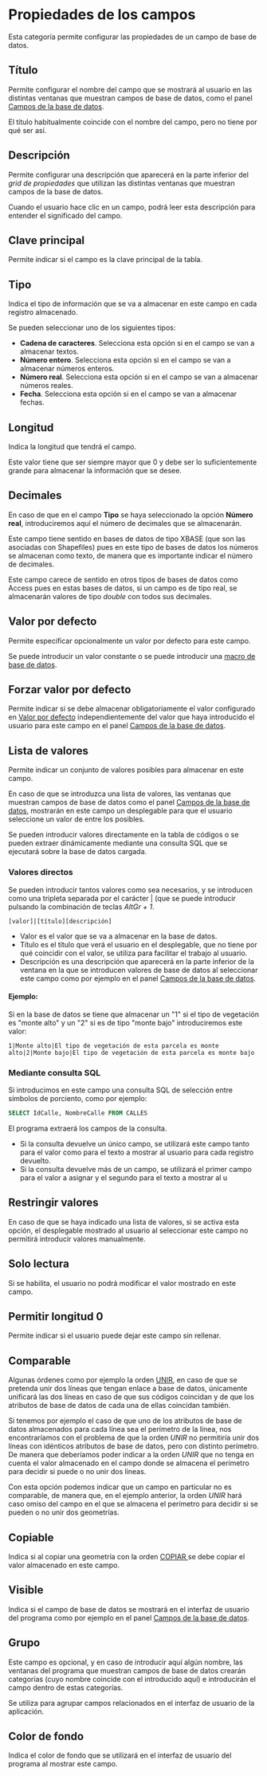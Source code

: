 # Propiedades de los campos

Esta categoría permite configurar las propiedades de un campo de base de datos.

## Título

Permite configurar el nombre del campo que se mostrará al usuario en las distintas ventanas que muestran campos de base de datos, como el panel [Campos de la base de datos](../../../paneles/campos-de-la-base-de-datos.md). 

El título habitualmente coincide con el nombre del campo, pero no tiene por qué ser así.

## Descripción

Permite configurar una descripción que aparecerá en la parte inferior del _grid de propiedades_ que utilizan las distintas ventanas que muestran campos de la base de datos. 

Cuando el usuario hace clic en un campo, podrá leer esta descripción para entender el significado del campo.

## Clave principal

Permite indicar si el campo es la clave principal de la tabla.

## Tipo

Indica el tipo de información que se va a almacenar en este campo en cada registro almacenado.

Se pueden seleccionar uno de los siguientes tipos:

* **Cadena de caracteres**. Selecciona esta opción si en el campo se van a almacenar textos.
* **Número entero**. Selecciona esta opción si en el campo se van a almacenar números enteros.
* **Número real**. Selecciona esta opción si en el campo se van a almacenar números reales.
* **Fecha**. Selecciona esta opción si en el campo se van a almacenar fechas.

## Longitud

Indica la longitud que tendrá el campo. 

Este valor tiene que ser siempre mayor que 0 y debe ser lo suficientemente grande para almacenar la información que se desee.

## Decimales

En caso de que en el campo **Tipo** se haya seleccionado la opción **Número real**, introduciremos aquí el número de decimales que se almacenarán. 

Este campo tiene sentido en bases de datos de tipo XBASE \(que son las asociadas con Shapefiles\) pues en este tipo de bases de datos los números se almacenan como texto, de manera que es importante indicar el número de decimales. 

Este campo carece de sentido en otros tipos de bases de datos como Access pues en estas bases de datos, si un campo es de tipo real, se almacenarán valores de tipo _double_ con todos sus decimales.

## Valor por defecto

Permite especificar opcionalmente un valor por defecto para este campo.

Se puede introducir un valor constante o se puede introducir una [macro de base de datos](macros-de-base-de-datos.md).

## Forzar valor por defecto

Permite indicar si se debe almacenar obligatoriamente el valor configurado en [Valor por defecto](propiedades-de-los-campos.md#valor-por-defecto) independientemente del valor que haya introducido el usuario para este campo en el panel [Campos de la base de datos](../../../paneles/campos-de-la-base-de-datos.md). 

## Lista de valores

Permite indicar un conjunto de valores posibles para almacenar en este campo. 

En caso de que se introduzca una lista de valores, las ventanas que muestran campos de base de datos como el panel [Campos de la base de datos](../../../paneles/campos-de-la-base-de-datos.md), mostrarán en este campo un desplegable para que el usuario seleccione un valor de entre los posibles.

Se pueden introducir valores directamente en la tabla de códigos o se pueden extraer dinámicamente mediante una consulta SQL que se ejecutará sobre la base de datos cargada.

### Valores directos

Se pueden introducir tantos valores como sea necesarios, y se introducen como una tripleta separada por el carácter \| \(que se puede introducir pulsando la combinación de teclas _AltGr + 1_.

`[valor]|[título][descripción]`

* Valor es el valor que se va a almacenar en la base de datos.
* Título es el título que verá el usuario en el desplegable, que no tiene por qué coincidir con el valor, se utiliza para facilitar el trabajo al usuario.
* Descripción es una descripción que aparecerá en la parte inferior de la ventana en la que se introducen valores de base de datos al seleccionar este campo como por ejemplo en el panel [Campos de la base de datos](../../../paneles/campos-de-la-base-de-datos.md).

#### Ejemplo:

Si en la base de datos se tiene que almacenar un "1" si el tipo de vegetación es "monte alto" y un "2" si es de tipo "monte bajo" introduciremos este valor:

```text
1|Monte alto|El tipo de vegetación de esta parcela es monte alto|2|Monte bajo|El tipo de vegetación de esta parcela es monte bajo
```

### Mediante consulta SQL

Si introducimos en este campo una consulta SQL de selección entre símbolos de porciento, como por ejemplo:

```sql
SELECT IdCalle, NombreCalle FROM CALLES
```

El programa extraerá los campos de la consulta. 

* Si la consulta devuelve un único campo, se utilizará este campo tanto para el valor como para el texto a mostrar al usuario para cada registro devuelto.
* Si la consulta devuelve más de un campo, se utilizará el primer campo para el valor a asignar y el segundo para el texto a mostrar al u

## Restringir valores

En caso de que se haya indicado una lista de valores, si se activa esta opción, el desplegable mostrado al usuario al seleccionar este campo no permitirá introducir valores manualmente.

## Solo lectura

Si se habilita, el usuario no podrá modificar el valor mostrado en este campo.

## Permitir longitud 0

Permite indicar si el usuario puede dejar este campo sin rellenar.

## Comparable

Algunas órdenes como por ejemplo la orden [UNIR](../../../ventana-de-dibujo/ordenes/u/unir.md), en caso de que se pretenda unir dos líneas que tengan enlace a base de datos, únicamente unificará las dos líneas en caso de que sus códigos coincidan y de que los atributos de base de datos de cada una de ellas coincidan también.

Si tenemos por ejemplo el caso de que uno de los atributos de base de datos almacenados para cada línea sea el perímetro de la línea, nos encontraríamos con el problema de que la orden _UNIR_ no permitiría unir dos líneas con idénticos atributos de base de datos, pero con distinto perímetro. De manera que deberíamos poder indicar a la orden _UNIR_ que no tenga en cuenta el valor almacenado en el campo donde se almacena el perímetro para decidir si puede o no unir dos líneas.

Con esta opción podemos indicar que un campo en particular no es comparable, de manera que, en el ejemplo anterior, la orden _UNIR_ hará caso omiso del campo en el que se almacena el perímetro para decidir si se pueden o no unir dos geometrías.

## Copiable

Indica si al copiar una geometría con la orden [COPIAR ](../../../ventana-de-dibujo/ordenes/c/copiar.md)se debe copiar el valor almacenado en este campo.

## Visible

Indica si el campo de base de datos se mostrará en el interfaz de usuario del programa como por ejemplo en el panel [Campos de la base de datos](../../../paneles/campos-de-la-base-de-datos.md).

## Grupo

Este campo es opcional, y en caso de introducir aquí algún nombre, las ventanas del programa que muestran campos de base de datos crearán categorías \(cuyo nombre coincide con el introducido aquí\) e introducirán el campo dentro de estas categorías.

Se utiliza para agrupar campos relacionados en el interfaz de usuario de la aplicación.

## Color de fondo

Indica el color de fondo que se utilizará en el interfaz de usuario del programa al mostrar este campo. 

